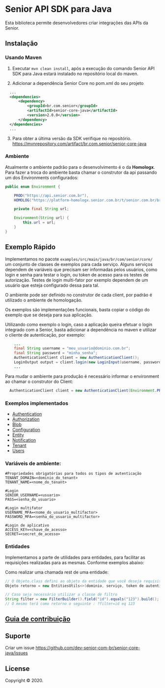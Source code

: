 # Senior API SDK para Java

Esta biblioteca permite desenvolvedores criar integrações das APIs da Senior.

## Instalação

### Usando Maven
1. Executar `mvn clean install`, após a execução do comando Senior API SDK para Java estará instalado no repositório local do maven.

2. Adicionar a dependência Senior Core no pom.xml do seu projeto

  ```xml
    ...
    <dependencies>
        <dependency>
            <groupId>br.com.senior</groupId>
            <artifactId>senior-core-java</artifactId>
            <version>2.0.0</version>
        </dependency>
    </dependencies>
    ...
  ```
3. Para obter a última versão da SDK verifique no repositório. https://mvnrepository.com/artifact/br.com.senior/senior-core-java

### Ambiente

Atualmente o ambiente padrão para o desenvolvimento é o da **Homologx**.
Para fazer a troca do ambiente basta chamar o construtor da api passando um dos Environments configurados:

```java
public enum Environment {

    PROD("https://api.senior.com.br"),
    HOMOLOG("https://platform-homologx.senior.com.br/t/senior.com.br/bridge/1.0");

    private final String url;

    Environment(String url) {
        this.url = url;
    }
}
```

## Exemplo Rápido

Implementamos no pacote `examples/src/main/java/br/com/senior/core/` um conjunto de classes de exemplos para cada serviço. Alguns serviços dependem de variáveis que precisam ser informadas pelos usuários, como login e senha para testar o login, ou token de acesso para os testes de autorização.
Testes de login multi-fator por exemplo dependem de um usuário que esteja configurado dessa para tal.

O ambiente pode ser definido no construtor de cada client, por padrão é utilizado o ambiente de homologação.

Os exemplos são implementações funcionais, basta copiar o código do exemplo que se deseja para sua aplicação.

Utilizando como exemplo o login, caso a aplicação queira efetuar o login integrado com a Senior, basta adicionar a dependência no maven e utilizar o cliente de autenticação, por exemplo:

```java
    ...
    final String username = "meu_usuario@dominio.com.br";
    final String password = "minha_senha";
    AuthenticationClient client = new AuthenticationClient();
    LoginOutput output = client.login(new LoginInput(username, password));
    ...
```

Para mudar o ambiente para produção é necessário informar o environment ao chamar o construtor do Client:

```java
  AuthenticationClient client = new AuthenticationClient(Environment.PROD);
```

### Exemplos implementados

- [Authentication](examples/src/main/java/br/com/senior/core/authentication/AuthenticationExample.java)
- [Authorization](examples/src/main/java/br/com/senior/core/authorization/AuthorizationExample.java)
- [Blob](examples/src/main/java/br/com/senior/core/blob/BlobExample.java)
- [Configuration]()
- [Entity]()
- [Notification](examples/src/main/java/br/com/senior/core/notification/NotificationExample.java)
- [Tenant](examples/src/main/java/br/com/senior/core/tenant/TenantExample.java)
- [Users](examples/src/main/java/br/com/senior/core/user/UserExample.java)

### Variáveis de ambiente:

```
#Propriedades obrigatórias para todos os tipos de autenticação
TENANT_DOMAIN=<dominio_do_tenant>
TENANT_NAME=<nome_do_tenant>

#Login
SENIOR_USERNAME=<usuario>
PASS=<senha_do_usuario>

#Login multifator 
USERNAME_MFA=<nome_do_usuario_multifactor>
PASSWORD_MFA=<senha_do_usuario_multifactor>

#Login de aplicativo
ACCESS_KEY=<chave_de_acesso>
SECRET=<secret_de_acesso>
```

### Entidades

Implementamos a parte de utilidades para entidades, para facilitar as requisições realizadas para as mesmas. Conforme exemplos abaixo:

Como realizar uma chamada rest de uma entidade:
```java
// O Objeto.class defini ao objeto da entidade que você deseja requisitar.
Objeto retorno = new EntitiesUtils<>(dominio, serviço, token de autenticação, Objeto.class).executeGet(entity_name, filter);

// Caso seja necessário utilizar a classe de filtro
String filter = new FilterBuilder().field("id").equals("123").build();
// O mesmo terá como retorno o seguinte : ?filter=id eq 123
```

## [Guia de contribuição](https://dev.senior.com.br/guia-de-contribuicao/)

## Suporte

Criar um issue https://github.com/dev-senior-com-br/senior-core-java/issues

## License

Copyright © 2020.
